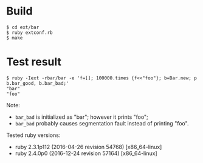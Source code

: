 # Build
```
$ cd ext/bar
$ ruby extconf.rb
$ make
```

# Test result
```
$ ruby -Iext -rbar/bar -e 'f=[]; 100000.times {f<<"foo"}; b=Bar.new; p b.bar_good, b.bar_bad;'
"bar"
"foo"
```

Note: 
* `bar_bad` is initialized as "bar"; however it prints "foo";
* `bar_bad` probably causes segmentation fault instead of printing "foo".

Tested ruby versions:
* ruby 2.3.1p112 (2016-04-26 revision 54768) [x86_64-linux]
* ruby 2.4.0p0 (2016-12-24 revision 57164) [x86_64-linux]
